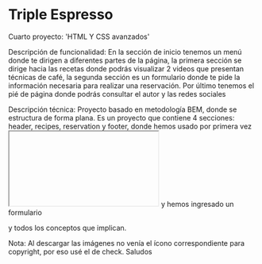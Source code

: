 # Triple Espresso

Cuarto proyecto:
'HTML Y CSS avanzados'

Descripción de funcionalidad:
En la sección de inicio tenemos un menú donde te dirigen a diferentes partes de la página,
la primera sección se dirige hacia las recetas donde podrás visualizar 2 videos que presentan
técnicas de café, la segunda sección es un formulario donde te pide la información necesaria
para realizar una reservación.
Por último tenemos el pié de página donde podrás consultar el autor y las redes sociales

Descripción técnica:
Proyecto basado en metodología BEM, donde se estructura de forma plana.
Es un proyecto que contiene 4 secciones: header, recipes, reservation y footer,
donde hemos usado por primera vez <iframe></iframe> y hemos ingresado un formulario <form> y todos los conceptos que implican.

Nota: Al descargar las imágenes no venía el ícono correspondiente para copyright, por eso usé el de check. Saludos
